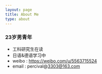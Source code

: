 ```yaml
---
layout: page
title: About Me
type: about
---
```


### 23岁男青年
* 工科研究生在读
* 日语&德语学习中
* weibo : https://weibo.com/u/5563715524
* email : percival@3303@163.com
